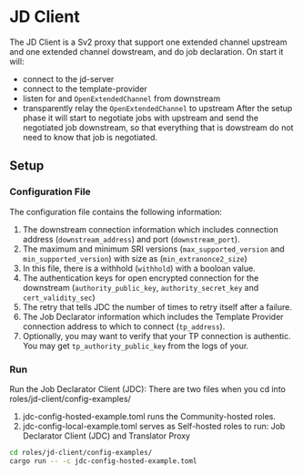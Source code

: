 # JD Client

The JD Client is a Sv2 proxy that support one extended channel upstream and one extended channel
dowstream, and do job declaration. On start it will:

* connect to the jd-server
* connect to the template-provider
* listen for and `OpenExtendedChannel` from downstream
* transparently relay the `OpenExtendedChannel` to upstream 
After the setup phase it will start to negotiate jobs with upstream and send the negotiated job
downstream, so that everything that is dowstream do not need to know that job is negotiated.

## Setup

### Configuration File

The configuration file contains the following information:

1. The downstream connection information which includes  connection address (`downstream_address`) and port (`downstream_port`).
2. The maximum and minimum SRI versions (`max_supported_version` and `min_supported_version`) with size as (`min_extranonce2_size`)
3. In this file, there is a withhold (`withhold`) with a booloan value.
4. The authentication keys for open encrypted connection for the downstream (`authority_public_key`, `authority_secret_key` and `cert_validity_sec`)
5. The retry that tells JDC the number of times to retry itself after a failure.
6. The Job Declarator information which includes the Template Provider connection address to which to connect (`tp_address`).
7. Optionally, you may want to verify that your TP connection is authentic. You may get `tp_authority_public_key` from the logs of your.

### Run

Run the Job Declarator Client (JDC):
There are two files when you cd into roles/jd-client/config-examples/

1. jdc-config-hosted-example.toml runs the Community-hosted roles.
2. jdc-config-local-example.toml serves as Self-hosted roles to run: Job Declarator Client (JDC) and Translator Proxy

``` bash
cd roles/jd-client/config-examples/
cargo run -- -c jdc-config-hosted-example.toml
```

